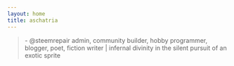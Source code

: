 ```yaml
---
layout: home
title: aschatria
---
```



<p>
  <blockquote>
    - @steemrepair admin, community builder, hobby programmer, blogger, poet, fiction writer | infernal divinity in the silent pursuit of an exotic sprite
    </blockquote>
  <p/>
